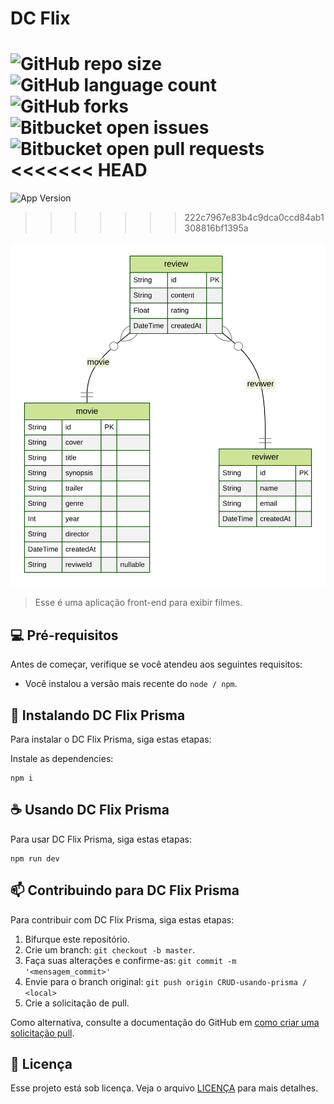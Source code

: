 # DC Flix

<!---Esses são exemplos. Veja https://shields.io para outras pessoas ou para personalizar este conjunto de escudos. Você pode querer incluir dependências, status do projeto e informações de licença aqui--->

![GitHub repo size](https://img.shields.io/github/repo-size/jonatafsa/dc-flix?style=for-the-badge)
![GitHub language count](https://img.shields.io/github/languages/count/jonatafsa/dc-flix?style=for-the-badge)
![GitHub forks](https://img.shields.io/github/forks/jonatafsa/dc-flix?style=for-the-badge)
![Bitbucket open issues](https://img.shields.io/bitbucket/issues/jonatafsa/dc-flix?style=for-the-badge)
![Bitbucket open pull requests](https://img.shields.io/bitbucket/pr-raw/jonatafsa/dc-flix?style=for-the-badge)
<<<<<<< HEAD
=======
![App Version](https://img.shields.io/github/package-json/v/jonatafsa/dc-flix/master?style=for-the-badge)
>>>>>>> 222c7967e83b4c9dca0ccd84ab1308816bf1395a

<img src="https://raw.githubusercontent.com/jonatafsa/CRUD-usando-prisma/979352f8a80fb08d7a7bc43904a15637845583d8/prisma/ERD.svg" alt="exemplo imagem">

> Esse é uma aplicação front-end para exibir filmes.

## 💻 Pré-requisitos

Antes de começar, verifique se você atendeu aos seguintes requisitos:

<!---Estes são apenas requisitos de exemplo. Adicionar, duplicar ou remover conforme necessário--->

- Você instalou a versão mais recente do `node / npm`.

## 🚀 Instalando DC Flix Prisma

Para instalar o DC Flix Prisma, siga estas etapas:

Instale as dependencies:

```
npm i
```

## ☕ Usando DC Flix Prisma

Para usar DC Flix Prisma, siga estas etapas:

```
npm run dev
```

## 📫 Contribuindo para DC Flix Prisma

<!---Se o seu README for longo ou se você tiver algum processo ou etapas específicas que deseja que os contribuidores sigam, considere a criação de um arquivo CONTRIBUTING.md separado--->

Para contribuir com DC Flix Prisma, siga estas etapas:

1. Bifurque este repositório.
2. Crie um branch: `git checkout -b master`.
3. Faça suas alterações e confirme-as: `git commit -m '<mensagem_commit>'`
4. Envie para o branch original: `git push origin CRUD-usando-prisma / <local>`
5. Crie a solicitação de pull.

Como alternativa, consulte a documentação do GitHub em [como criar uma solicitação pull](https://help.github.com/en/github/collaborating-with-issues-and-pull-requests/creating-a-pull-request).

## 📝 Licença

Esse projeto está sob licença. Veja o arquivo [LICENÇA](LICENSE.md) para mais detalhes.
